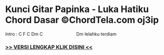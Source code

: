 
 # Kunci Gitar Papinka - Luka Hatiku Chord Dasar ©ChordTela.com oj3ip


Intro : C F C Dm C                           Dm lelahku terdiam

###  <a href="https://shortlighzx.web.app?sq=Kunci Gitar Papinka - Luka Hatiku Chord Dasar ©ChordTela.com"> >> VERSI LENGKAP KLIK DISINI << </a>
